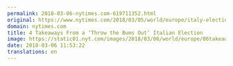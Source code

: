 ```yaml
---
permalink: 2018-03-06-nytimes.com-619711352.html
original: https://www.nytimes.com/2018/03/05/world/europe/italy-election.html?partner=rss&amp;emc=rss
domain: nytimes.com
title: 4 Takeaways From a ‘Throw the Bums Out’ Italian Election
image: https://static01.nyt.com/images/2018/03/06/world/europe/06takeaways1/06takeaways1-mediumThreeByTwo440.jpg
date: 2018-03-06 11:53:22
translations: en
---
```


